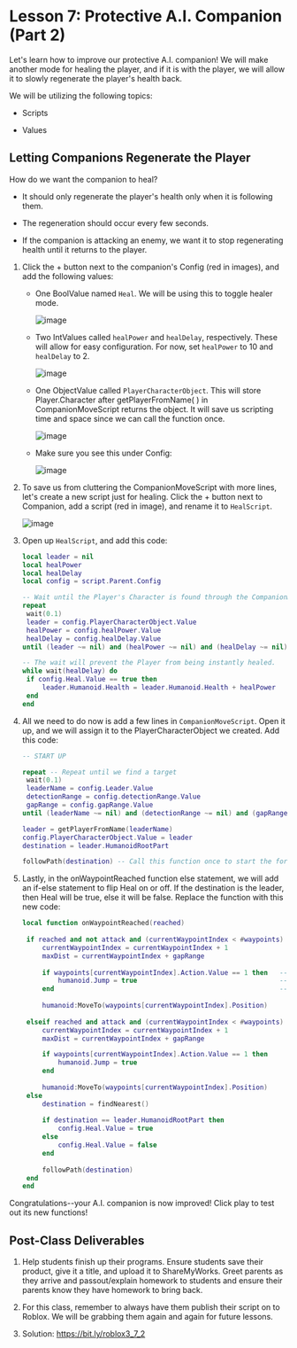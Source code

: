 
# Lesson 7: Protective A.I. Companion (Part 2)

Let's learn how to improve our protective A.I. companion! We will make another mode for healing the player, and if it is with the player, we will allow it to slowly regenerate the player's health back.

We will be utilizing the following topics:

- Scripts

- Values

  

## Letting Companions Regenerate the Player

How do we want the companion to heal?

- It should only regenerate the player's health only when it is following them.

- The regeneration should occur every few seconds.

- If the companion is attacking an enemy, we want it to stop regenerating health until it returns to the player.

  

1.  Click the + button next to the companion's Config (red in images), and add the following values:
    
    - One BoolValue named `Heal`. We will be using this to toggle healer mode.
    
      ![image](https://storage.googleapis.com/cm-image-repository.appspot.com/roblox_3/Deprecated%20Lessons/L7/3ee3230b-03fe-438d-ab53-c586701896cb.png)
    
    - Two IntValues called `healPower` and `healDelay`, respectively. These will allow for easy configuration. For now, set `healPower` to 10 and `healDelay` to 2.
    
      ![image](https://storage.googleapis.com/cm-image-repository.appspot.com/roblox_3/Deprecated%20Lessons/L7/3e88ad86-4a7a-414e-8a5c-58442031507d.png)
    
    - One ObjectValue called `PlayerCharacterObject`. This will store Player.Character after getPlayerFromName( ) in CompanionMoveScript returns the object. It will save us scripting time and space since we can call the function once.
    
      ![image](https://storage.googleapis.com/cm-image-repository.appspot.com/roblox_3/Deprecated%20Lessons/L7/5d7bc873-0fcb-42d2-a18c-6629d116a34a.png)
    
    - Make sure you see this under Config:
    
      ![image](https://storage.googleapis.com/cm-image-repository.appspot.com/roblox_3/Deprecated%20Lessons/L7/958ba8d4-b127-451b-bb27-86e374905fcd.png)

2. To save us from cluttering the CompanionMoveScript with more lines, let's create a new script just for healing. Click the + button next to Companion, add a script (red in image), and rename it to `HealScript`.

   ![image](https://storage.googleapis.com/cm-image-repository.appspot.com/roblox_3/Deprecated%20Lessons/L7/60f96d37-654f-4cca-bfa9-180d9d2d4b99.png)

3. Open up `HealScript`, and add this code: 
   ```lua
   local leader = nil
   local healPower
   local healDelay
   local config = script.Parent.Config
   
   -- Wait until the Player's Character is found through the CompanionMoveScript.
   repeat
   	wait(0.1)
   	leader = config.PlayerCharacterObject.Value
   	healPower = config.healPower.Value
   	healDelay = config.healDelay.Value
   until (leader ~= nil) and (healPower ~= nil) and (healDelay ~= nil)
   
   -- The wait will prevent the Player from being instantly healed.
   while wait(healDelay) do
   	if config.Heal.Value == true then
   		leader.Humanoid.Health = leader.Humanoid.Health + healPower
   	end
   end
   ```

4. All we need to do now is add a few lines in `CompanionMoveScript`. Open it up, and we will assign it to the PlayerCharacterObject we created. Add this code:

   ```lua
   -- START UP
   
   repeat -- Repeat until we find a target
   	wait(0.1)
   	leaderName = config.Leader.Value
   	detectionRange = config.detectionRange.Value
   	gapRange = config.gapRange.Value
   until (leaderName ~= nil) and (detectionRange ~= nil) and (gapRange ~= nil)
   
   leader = getPlayerFromName(leaderName)
   config.PlayerCharacterObject.Value = leader
   destination = leader.HumanoidRootPart
   
   followPath(destination) -- Call this function once to start the forever change
   ```

5. Lastly, in the onWaypointReached function else statement, we will add an if-else statement to flip Heal on or off. If the destination is the leader, then Heal will be true, else it will be false. Replace the function with this new code:

   ```lua
   local function onWaypointReached(reached)
   	
   	if reached and not attack and (currentWaypointIndex < #waypoints) and (maxDist < #waypoints) then -- Calculate a gap when following player and not attacking.
   		currentWaypointIndex = currentWaypointIndex + 1
   		maxDist = currentWaypointIndex + gapRange
   		
   		if waypoints[currentWaypointIndex].Action.Value == 1 then 	-- We want the humanoid to Jump ahead of time, so after
   			humanoid.Jump = true									-- the currentWaypointIndex increased by, we check to see if 
   		end															-- the Action is Jump.
   		
   		humanoid:MoveTo(waypoints[currentWaypointIndex].Position)
   		
   	elseif reached and attack and (currentWaypointIndex < #waypoints) then -- When attacking. No gap in order to touch zombies.
   		currentWaypointIndex = currentWaypointIndex + 1
   		maxDist = currentWaypointIndex + gapRange
   
   		if waypoints[currentWaypointIndex].Action.Value == 1 then
   			humanoid.Jump = true
   		end
   		
   		humanoid:MoveTo(waypoints[currentWaypointIndex].Position)
   	else
   		destination = findNearest()
   		
   		if destination == leader.HumanoidRootPart then
   			config.Heal.Value = true
   		else
   			config.Heal.Value = false
   		end
   		
   		followPath(destination)
   	end
   end
   ```

Congratulations--your A.I. companion is now improved! Click play to test out its new functions!

## Post-Class Deliverables

1.  Help students finish up their programs. Ensure students save their product, give it a title, and upload it to ShareMyWorks. Greet parents as they arrive and passout/explain homework to students and ensure their parents know they have homework to bring back.

2.  For this class, remember to always have them publish their script on to Roblox. We will be grabbing them again and again for future lessons.

3.  Solution: https://bit.ly/roblox3_7_2
